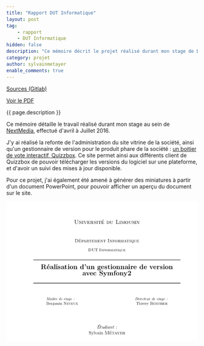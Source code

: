 ```yaml
---
title: "Rapport DUT Informatique"
layout: post
tag: 
    - rapport
    - DUT Informatique
hidden: false
description: "Ce mémoire décrit le projet réalisé durant mon stage de DUT Informatique"
category: projet
author: sylvainmetayer
enable_comments: true
---
```


[Sources (Gitlab)](https://gitlab.com/ocyhc/memoire-dut-info/tree/master)

[Voir le PDF](https://gitlab.com/ocyhc/memoire-dut-info/blob/master/main.pdf)

{{ page.description }}

Ce mémoire détaille le travail réalisé durant mon stage au sein de [NextMedia](https://www.nextmedia.fr/), effectué d'avril à Juillet 2016.

J'y ai réalisé la refonte de l'administration du site vitrine de la société, ainsi qu'un gestionnaire de version pour le produit phare de la société : [un boitier de vote interactif, Quizzbox](https://www.quizzbox.com/fr/). Ce site permet ainsi aux différents client de Quizzbox de pouvoir télécharger les versions du logiciel sur une plateforme, et d'avoir un suivi des mises à jour disponible.

Pour ce projet, j'ai également été amené à générer des miniatures à partir d'un document PowerPoint, pour pouvoir afficher un aperçu du document sur le site.

![Rapport de stage de DUT Informatique](/assets/images/projets/rapport_dut.png)
